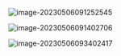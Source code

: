 ![image-20230506091252545](https://wangleidetuchuang.oss-cn-beijing.aliyuncs.com/img/image-20230506091252545.png)



![image-20230506091402706](https://wangleidetuchuang.oss-cn-beijing.aliyuncs.com/img/image-20230506091402706.png)

![image-20230506093402417](https://wangleidetuchuang.oss-cn-beijing.aliyuncs.com/img/image-20230506093402417.png)